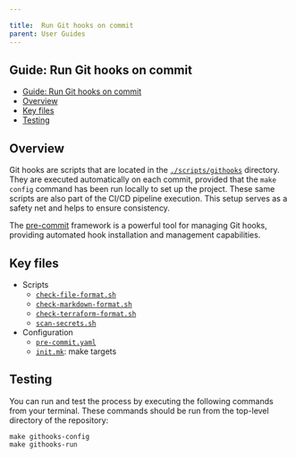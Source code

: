 ```yaml
---

title:  Run Git hooks on commit
parent: User Guides
---
```


## Guide: Run Git hooks on commit

- [Guide: Run Git hooks on commit](#guide-run-git-hooks-on-commit)
- [Overview](#overview)
- [Key files](#key-files)
- [Testing](#testing)

## Overview

Git hooks are scripts that are located in the [`./scripts/githooks`](../../scripts/githooks) directory. They are executed automatically on each commit, provided that the `make config` command has been run locally to set up the project. These same scripts are also part of the CI/CD pipeline execution. This setup serves as a safety net and helps to ensure consistency.

The [pre-commit](https://pre-commit.com/) framework is a powerful tool for managing Git hooks, providing automated hook installation and management capabilities.

## Key files

- Scripts
  - [`check-file-format.sh`](../../scripts/githooks/check-file-format.sh)
  - [`check-markdown-format.sh`](../../scripts/githooks/check-markdown-format.sh)
  - [`check-terraform-format.sh`](../../scripts/githooks/check-terraform-format.sh)
  - [`scan-secrets.sh`](../../scripts/githooks/scan-secrets.sh)
- Configuration
  - [`pre-commit.yaml`](../../scripts/config/pre-commit.yaml)
  - [`init.mk`](../../scripts/init.mk): make targets

## Testing

You can run and test the process by executing the following commands from your terminal. These commands should be run from the top-level directory of the repository:

```shell
make githooks-config
make githooks-run
```
